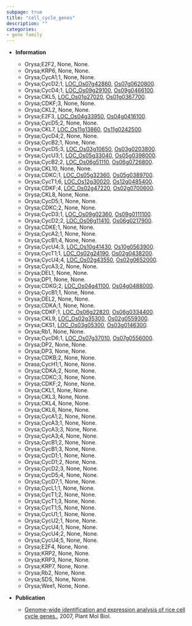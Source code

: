 ```yaml
---
subpage: true
title: "cell_cycle_genes"
description: ""
categories:
- gene family
---
```


* **Information**  
    + Orysa;E2F2, None, None.
    + Orysa;KRP6, None, None.
    + Orysa;CycA1;1, None, None.
    + Orysa;CycD2;1, [LOC_Os07g42860](http://rice.plantbiology.msu.edu/cgi-bin/ORF_infopage.cgi?orf=LOC_Os07g42860), [Os07g0620800](http://rapdb.dna.affrc.go.jp/viewer/gbrowse_details/irgsp1?name=Os07g0620800).
    + Orysa;CycD4;1, [LOC_Os09g29100](http://rice.plantbiology.msu.edu/cgi-bin/ORF_infopage.cgi?orf=LOC_Os09g29100), [Os09g0466100](http://rapdb.dna.affrc.go.jp/viewer/gbrowse_details/irgsp1?name=Os09g0466100).
    + Orysa;CKL5, [LOC_Os01g27020](http://rice.plantbiology.msu.edu/cgi-bin/ORF_infopage.cgi?orf=LOC_Os01g27020), [Os01g0367700](http://rapdb.dna.affrc.go.jp/viewer/gbrowse_details/irgsp1?name=Os01g0367700).
    + Orysa;CDKF;3, None, None.
    + Orysa;CKL2, None, None.
    + Orysa;E2F3, [LOC_Os04g33950](http://rice.plantbiology.msu.edu/cgi-bin/ORF_infopage.cgi?orf=LOC_Os04g33950), [Os04g0416100](http://rapdb.dna.affrc.go.jp/viewer/gbrowse_details/irgsp1?name=Os04g0416100).
    + Orysa;CycD5;2, None, None.
    + Orysa;CKL7, [LOC_Os11g13860](http://rice.plantbiology.msu.edu/cgi-bin/ORF_infopage.cgi?orf=LOC_Os11g13860), [Os11g0242500](http://rapdb.dna.affrc.go.jp/viewer/gbrowse_details/irgsp1?name=Os11g0242500).
    + Orysa;CycD4;2, None, None.
    + Orysa;CycB2;1, None, None.
    + Orysa;CycD5;3, [LOC_Os03g10650](http://rice.plantbiology.msu.edu/cgi-bin/ORF_infopage.cgi?orf=LOC_Os03g10650), [Os03g0203800](http://rapdb.dna.affrc.go.jp/viewer/gbrowse_details/irgsp1?name=Os03g0203800).
    + Orysa;CycU3;1, [LOC_Os05g33040](http://rice.plantbiology.msu.edu/cgi-bin/ORF_infopage.cgi?orf=LOC_Os05g33040), [Os05g0398000](http://rapdb.dna.affrc.go.jp/viewer/gbrowse_details/irgsp1?name=Os05g0398000).
    + Orysa;CycB2;2, [LOC_Os06g51110](http://rice.plantbiology.msu.edu/cgi-bin/ORF_infopage.cgi?orf=LOC_Os06g51110), [Os06g0726800](http://rapdb.dna.affrc.go.jp/viewer/gbrowse_details/irgsp1?name=Os06g0726800).
    + Orysa;CKL10, None, None.
    + Orysa;CDKC;1, [LOC_Os05g32360](http://rice.plantbiology.msu.edu/cgi-bin/ORF_infopage.cgi?orf=LOC_Os05g32360), [Os05g0389700](http://rapdb.dna.affrc.go.jp/viewer/gbrowse_details/irgsp1?name=Os05g0389700).
    + Orysa;CycT1;6, [LOC_Os12g30020](http://rice.plantbiology.msu.edu/cgi-bin/ORF_infopage.cgi?orf=LOC_Os12g30020), [Os12g0485400](http://rapdb.dna.affrc.go.jp/viewer/gbrowse_details/irgsp1?name=Os12g0485400).
    + Orysa;CDKF;4, [LOC_Os02g47220](http://rice.plantbiology.msu.edu/cgi-bin/ORF_infopage.cgi?orf=LOC_Os02g47220), [Os02g0700600](http://rapdb.dna.affrc.go.jp/viewer/gbrowse_details/irgsp1?name=Os02g0700600).
    + Orysa;CKL8, None, None.
    + Orysa;CycD5;1, None, None.
    + Orysa;CDKC;2, None, None.
    + Orysa;CycD3;1, [LOC_Os09g02360](http://rice.plantbiology.msu.edu/cgi-bin/ORF_infopage.cgi?orf=LOC_Os09g02360), [Os09g0111100](http://rapdb.dna.affrc.go.jp/viewer/gbrowse_details/irgsp1?name=Os09g0111100).
    + Orysa;CycD2;2, [LOC_Os06g11410](http://rice.plantbiology.msu.edu/cgi-bin/ORF_infopage.cgi?orf=LOC_Os06g11410), [Os06g0217900](http://rapdb.dna.affrc.go.jp/viewer/gbrowse_details/irgsp1?name=Os06g0217900).
    + Orysa;CDKE;1, None, None.
    + Orysa;CycA2;1, None, None.
    + Orysa;CycB1;4, None, None.
    + Orysa;CycU4;3, [LOC_Os10g41430](http://rice.plantbiology.msu.edu/cgi-bin/ORF_infopage.cgi?orf=LOC_Os10g41430), [Os10g0563900](http://rapdb.dna.affrc.go.jp/viewer/gbrowse_details/irgsp1?name=Os10g0563900).
    + Orysa;CycT1;1, [LOC_Os02g24190](http://rice.plantbiology.msu.edu/cgi-bin/ORF_infopage.cgi?orf=LOC_Os02g24190), [Os02g0438200](http://rapdb.dna.affrc.go.jp/viewer/gbrowse_details/irgsp1?name=Os02g0438200).
    + Orysa;CycU4;4, [LOC_Os02g43550](http://rice.plantbiology.msu.edu/cgi-bin/ORF_infopage.cgi?orf=LOC_Os02g43550), [Os02g0652000](http://rapdb.dna.affrc.go.jp/viewer/gbrowse_details/irgsp1?name=Os02g0652000).
    + Orysa;CycA3;2, None, None.
    + Orysa;DEL1, None, None.
    + Orysa;DP1, None, None.
    + Orysa;CDKG;2, [LOC_Os04g41100](http://rice.plantbiology.msu.edu/cgi-bin/ORF_infopage.cgi?orf=LOC_Os04g41100), [Os04g0488000](http://rapdb.dna.affrc.go.jp/viewer/gbrowse_details/irgsp1?name=Os04g0488000).
    + Orysa;CycB1;1, None, None.
    + Orysa;DEL2, None, None.
    + Orysa;CDKA;1, None, None.
    + Orysa;CDKF;1, [LOC_Os06g22820](http://rice.plantbiology.msu.edu/cgi-bin/ORF_infopage.cgi?orf=LOC_Os06g22820), [Os06g0334400](http://rapdb.dna.affrc.go.jp/viewer/gbrowse_details/irgsp1?name=Os06g0334400).
    + Orysa;CKL9, [LOC_Os02g35300](http://rice.plantbiology.msu.edu/cgi-bin/ORF_infopage.cgi?orf=LOC_Os02g35300), [Os02g0559300](http://rapdb.dna.affrc.go.jp/viewer/gbrowse_details/irgsp1?name=Os02g0559300).
    + Orysa;CKS1, [LOC_Os03g05300](http://rice.plantbiology.msu.edu/cgi-bin/ORF_infopage.cgi?orf=LOC_Os03g05300), [Os03g0146300](http://rapdb.dna.affrc.go.jp/viewer/gbrowse_details/irgsp1?name=Os03g0146300).
    + Orysa;Rb1, None, None.
    + Orysa;CycD6;1, [LOC_Os07g37010](http://rice.plantbiology.msu.edu/cgi-bin/ORF_infopage.cgi?orf=LOC_Os07g37010), [Os07g0556000](http://rapdb.dna.affrc.go.jp/viewer/gbrowse_details/irgsp1?name=Os07g0556000).
    + Orysa;DP2, None, None.
    + Orysa;DP3, None, None.
    + Orysa;CDKB;2, None, None.
    + Orasa;CycH1;1, None, None.
    + Orysa;CDKA;2, None, None.
    + Orysa;CDKC;3, None, None.
    + Orysa;CDKF;2, None, None.
    + Orysa;CKL1, None, None.
    + Orysa;CKL3, None, None.
    + Orysa;CKL4, None, None.
    + Orysa;CKL6, None, None.
    + Orysa;CycA1;2, None, None.
    + Orysa;CycA3;1, None, None.
    + Orysa;CycA3;3, None, None.
    + Orysa;CycA3;4, None, None.
    + Orysa;CycB1;2, None, None.
    + Orysa;CycB1;3, None, None.
    + Orysa;CycD1;1, None, None.
    + Orysa;CycD1;2, None, None.
    + Orysa;CycD2;3, None, None.
    + Orysa;CycD5;4, None, None.
    + Orysa;CycD7;1, None, None.
    + Orysa;CycL1;1, None, None.
    + Orysa;CycT1;2, None, None.
    + Orysa;CycT1;3, None, None.
    + Orysa;CycT1;5, None, None.
    + Orysa;CycU1;1, None, None.
    + Orysa;CycU2;1, None, None.
    + Orysa;CycU4;1, None, None.
    + Orysa;CycU4;2, None, None.
    + Orysa;CycU4;5, None, None.
    + Orysa;E2F4, None, None.
    + Orysa;KRP2, None, None.
    + Orysa;KRP3, None, None.
    + Orysa;KRP7, None, None.
    + Orysa;Rb2, None, None.
    + Orysa;SDS, None, None.
    + Orysa;Wee1, None, None.

* **Publication**  
    + [Genome-wide identification and expression analysis of rice cell cycle genes.](http://www.ncbi.nlm.nih.gov/pubmed?term=Genome-wide+identification+and+expression+analysis+of+rice+cell+cycle+genes.%5BTitle%5D), 2007, Plant Mol Biol.


